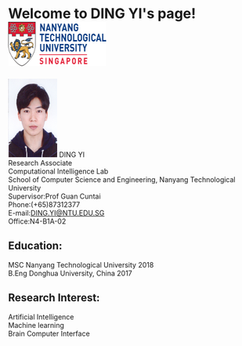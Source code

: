 # Welcome to DING YI's page!    <img width="200" height="90" src="https://raw.githubusercontent.com/DINGYISCSE/DINGYISCSE.github.io/master/logo.png">
<img width="100" height="160" src="https://raw.githubusercontent.com/DINGYISCSE/DINGYISCSE.github.io/master/photo.jpg"> DING YI<br>
Research Associate <br>
Computational Intelligence Lab<br>
School of Computer Science and Engineering, Nanyang Technological University<br>
Supervisor:Prof Guan Cuntai<br>
Phone:(+65)87312377<br>
E-mail:DING.YI@NTU.EDU.SG<br>
Office:N4-B1A-02<br>
## Education:
MSC Nanyang Technological University 2018<br>
B.Eng Donghua University, China 2017
## Research Interest:
Artificial Intelligence<br>
Machine learning<br>
Brain Computer Interface<br>


